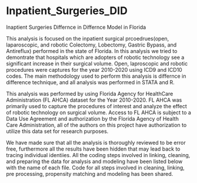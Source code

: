 # Inpatient_Surgeries_DID

Inaptient Surgeries Differnce in Differnce Model in Florida

This analysis is focused on the inpatient surgical prcoedrues(open, laparoscopic, and robotic Colectomy, Lobectomy, Gastric Bypass, and Antireflux) performed in the state of Florida. In this analysis we tried to demontrate that hospitals which are adopters of robotic technology see a significant increase in their surgical volume. Open, laproscopic and robotic procedures were captures for the year 2010-2020 using ICD9 and ICD10 codes. The main methodology used to perform this analysis is differnce in difference technique, and all analysis was performed in STATA and R.

This analysis was performed by using Florida Agency for HealthCare Administration (FL AHCA) dataset for the Year 2010-2020. FL AHCA was primarily used to capture the procedures of interest and analyze the effect of robotic technology on surgical volume. Access to FL AHCA is subject to a Data Use Agreement and authorization by the Florida Agency of Health Care Administration, all of the authors on this project have authorization to utilize this data set for research purposes.

We have made sure that all the analysis is thoroughly reviewed to be error free, furthermore all the results have been hidden that may lead back to tracing individual identiies. All the coding steps involved in linking, cleaning, and preparing the data for analysis and modeling have been listed below with the name of each file. Code for all steps involved in cleaning, linking, pre processing, propensity matching and modeling has been shared.
